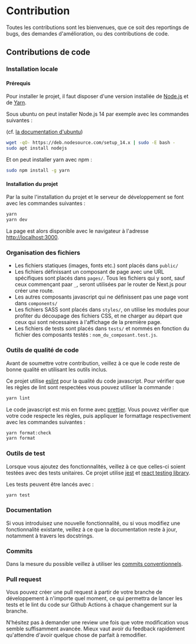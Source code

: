 # Contribution

Toutes les contributions sont les bienvenues, que ce soit des reportings de bugs, des demandes d'amélioration, ou des contributions de code.

## Contributions de code

### Installation locale

#### Prérequis

Pour installer le projet, il faut disposer d'une version installée de [Node.js](https://nodejs.org/fr/) et de [Yarn](https://yarnpkg.com/).

Sous ubuntu on peut installer Node.js 14 par exemple avec les commandes suivantes :

(cf. [la documentation d'ubuntu](https://doc.ubuntu-fr.org/nodejs#depuis_un_personal_package_archives_ppa_depots_officiels_nodesource))

```bash
wget -qO- https://deb.nodesource.com/setup_14.x | sudo -E bash -
sudo apt install nodejs
```

Et on peut installer yarn avec npm :

```bash
sudo npm install -g yarn
```

#### Installation du projet

Par la suite l'installation du projet et le serveur de développement se font avec les commandes suivantes :

```bash
yarn
yarn dev
```

La page est alors disponible avec le navigateur à l'adresse [http://localhost:3000](http://localhost:3000).

### Organisation des fichiers

- Les fichiers statiques (images, fonts etc.) sont placés dans `public/`
- Les fichiers définissant un composant de page avec une URL spécifiques sont placés dans `pages/`. Tous les fichiers qui y sont, sauf ceux commençant paar `_`, seront utilisées par le router de Next.js pour créer une route.
- Les autres composants javascript qui ne définissent pas une page vont dans `components/`
- Les fichiers SASS sont placés dans `styles/`, on utilise les modules pour profiter du découpage des fichiers CSS, et ne charger au départ que ceux qui sont nécessaires à l'affichage de la première page.
- Les fichiers de tests sont placés dans `tests/` et nommés en fonction du fichier des composants testés : `nom_du_composant.test.js`.

### Outils de qualité de code

Avant de soumettre votre contribution, veillez à ce que le code reste de bonne qualité en utilisant les outils inclus.

Ce projet utilise [eslint](https://eslint.org/) pour la qualité du code javascript. Pour vérifier que les règles de lint sont respectées vous pouvez utiliser la commande :

```bash
yarn lint
```

Le code javascript est mis en forme avec [prettier](https://prettier.io/). Vous pouvez vérifier que votre code respecte les règles, puis appliquer le formattage respectivement avec les commandes suivantes :

```bash
yarn format:check
yarn format
```

### Outils de test

Lorsque vous ajoutez des fonctionnalités, veillez à ce que celles-ci soient testées avec des tests unitaires. Ce projet utilise [jest](https://jestjs.io/) et [react testing library](https://testing-library.com/docs/react-testing-library/intro/).

Les tests peuvent être lancés avec :

```bash
yarn test
```

### Documentation

Si vous introduisez une nouvelle fonctionnalité, ou si vous modifiez une fonctionnalité existante, veillez à ce que la documentation reste à jour, notamment à travers les docstrings.

### Commits

Dans la mesure du possible veillez à utiliser les [commits conventionnels](https://www.conventionalcommits.org/fr/v1.0.0/).

### Pull request

Vous pouvez créer une pull request à partir de votre branche de développement à n'importe quel moment, ce qui permettra de lancer les tests et le lint du code sur Github Actions à chaque changement sur la branche.

N'hésitez pas à demander une review une fois que votre modification vous semble suffisamment avancée. Mieux vaut avoir du feedback rapidement qu'attendre d'avoir quelque chose de parfait à remodifier.
